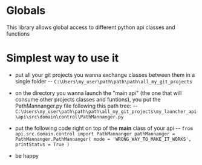 # Globals
This library allows global access to different python api classes and functions

# Simplest way to use it

- put all your git projects you wanna exchange classes between them in a single folder
-- `C:\Users\my_user\path\path\path\all_my_git_projects`

- on the directory you wanna launch the "main api" (the one that will consume other projects classes and funtions), 
you put the PathMannanger.py file following this path tree:
-- `C:\Users\my_user\path\path\path\all_my_git_projects\my_launcher_api\api\src\domain\control\PathMannanger.py`

- put the following code right on top of the __main__ class of your api
-- `from api.src.domain.control import PathMannanger
pathMannanger = PathMannanger.PathMannanger(
    mode = 'WRONG_WAY_TO_MAKE_IT_WORKS',
    printStatus = True
)`

- be happy
